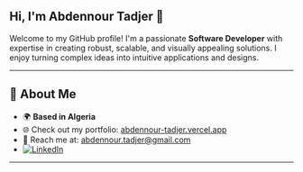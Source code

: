 ## Hi, I'm Abdennour Tadjer 👋

Welcome to my GitHub profile! I'm a passionate **Software Developer** with expertise in creating robust, scalable, and visually appealing solutions. I enjoy turning complex ideas into intuitive applications and designs.

---

## 🚀 About Me

- 🌍 **Based in Algeria**  
- 🌐 Check out my portfolio: [abdennour-tadjer.vercel.app](https://abdennour-tadjer.vercel.app)  
- 📧 Reach me at: [abdennour.tadjer@gmail.com](mailto:abdennour.tadjer@gmail.com)  
- [![LinkedIn](https://img.shields.io/badge/LinkedIn-0077B5?style=for-the-badge&logo=linkedin&logoColor=white)](https://linkedin.com/in/)

---




<!--
**AbdenourTadjer33/AbdenourTadjer33** is a ✨ _special_ ✨ repository because its `README.md` (this file) appears on your GitHub profile.

Here are some ideas to get you started:

- 🔭 I’m currently working on ...
- 🌱 I’m currently learning ...
- 👯 I’m looking to collaborate on ...
- 🤔 I’m looking for help with ...
- 💬 Ask me about ...
- 📫 How to reach me: ...
- 😄 Pronouns: ...
- ⚡ Fun fact: ...
-->
